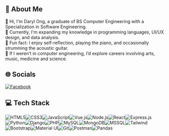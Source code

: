 ## 💫 About Me
🩷 Hi, I'm Daryl Ong, a graduate of BS Computer Engineering with a Specialization in Software Engineering.  
🌼 Currently, I'm expanding my knowledge in programming languages, UI/UX design, and data analysis.  
🎀 Fun fact: I enjoy self-reflection, playing the piano, and occasionally strumming the acoustic guitar.  
🧸 If I weren’t in computer engineering, I’d explore careers involving arts, music, medicine and science.

## 🌐 Socials
[![Facebook](https://img.shields.io/badge/Facebook-1877F2?style=for-the-badge&logo=facebook&logoColor=white)](https://facebook.com/dorylla)  

## 💻 Tech Stack
![HTML5](https://img.shields.io/badge/HTML5-%23E34F26.svg?style=for-the-badge&logo=html5&logoColor=white)![CSS3](https://img.shields.io/badge/CSS3-%231572B6.svg?style=for-the-badge&logo=css3&logoColor=white)![JavaScript](https://img.shields.io/badge/JavaScript-%23F7DF1E.svg?style=for-the-badge&logo=javascript&logoColor=black)![Vue.js](https://img.shields.io/badge/Vue.js-%2335495e.svg?style=for-the-badge&logo=vuedotjs&logoColor=%234FC08D)![Node.js](https://img.shields.io/badge/Node.js-43853D?style=for-the-badge&logo=node.js&logoColor=white)![React](https://img.shields.io/badge/React-20232A?style=for-the-badge&logo=react&logoColor=61DAFB)![Express.js](https://img.shields.io/badge/Express.js-404D59?style=for-the-badge)![Python](https://img.shields.io/badge/Python-%233776AB.svg?style=for-the-badge&logo=python&logoColor=white)![Django](https://img.shields.io/badge/Django-%23092E20.svg?style=for-the-badge&logo=django&logoColor=white)![PHP](https://img.shields.io/badge/PHP-%23777BB4.svg?style=for-the-badge&logo=php&logoColor=white)![MySQL](https://img.shields.io/badge/MySQL-%2300f.svg?style=for-the-badge&logo=mysql&logoColor=white)![MongoDB](https://img.shields.io/badge/MongoDB-4EA94B?style=for-the-badge&logo=mongodb&logoColor=white)![MSSQL](https://img.shields.io/badge/Microsoft%20SQL%20Server-%23CC2927.svg?style=for-the-badge&logo=microsoft-sql-server&logoColor=white)![Tailwind](https://img.shields.io/badge/Tailwind_CSS-38B2AC?style=for-the-badge&logo=tailwind-css&logoColor=white)![Bootstrap](https://img.shields.io/badge/Bootstrap-563D7C?style=for-the-badge&logo=bootstrap&logoColor=white)![Material UI](https://img.shields.io/badge/Material--UI-0081CB?style=for-the-badge&logo=material-ui&logoColor=white)![Git](https://img.shields.io/badge/Git-%23F05033.svg?style=for-the-badge&logo=git&logoColor=white)![Postman](https://img.shields.io/badge/Postman-%23FF6C37.svg?style=for-the-badge&logo=postman&logoColor=white)![Pandas](https://img.shields.io/badge/Pandas-%23150458.svg?style=for-the-badge&logo=pandas&logoColor=white)



